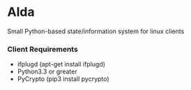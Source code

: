 # Alda
Small Python-based state/information system for linux clients

### Client Requirements
+ ifplugd (apt-get install ifplugd)
+ Python3.3 or greater
+ PyCrypto (pip3 install pycrypto)
